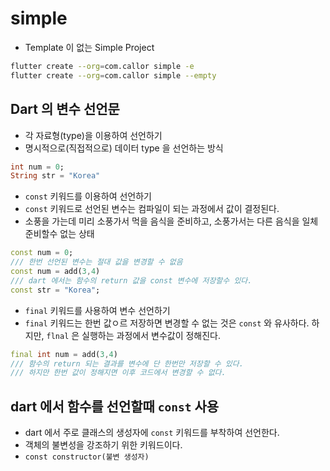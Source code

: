 # simple

- Template 이 없는 Simple Project

```bash
flutter create --org=com.callor simple -e
flutter create --org=com.callor simple --empty
```

## Dart 의 변수 선언문

- 각 자료형(type)을 이용하여 선언하기
- 명시적으로(직접적으로) 데이터 type 을 선언하는 방식

```dart
int num = 0;
String str = "Korea"
```

- `const` 키워드를 이용하여 선언하기
- `const` 키워드로 선언된 변수는 컴파일이 되는 과정에서 값이 결정된다.
- 소풍을 가는데 미리 소풍가서 먹을 음식을 준비하고, 소풍가서는 다른 음식을 일체 준비할수 없는 상태

```dart
const num = 0;
/// 한번 선언된 변수는 절대 값을 변경할 수 없음
const num = add(3,4)
/// dart 에서는 함수의 return 값을 const 변수에 저장할수 있다.
const str = "Korea";
```

- `final` 키워드를 사용하여 변수 선언하기
- `final` 키워드는 한번 값ㅇ르 저장하면 변경할 수 없는 것은 `const` 와 유사하다. 하지만, `flnal` 은 실행하는 과정에서 변수값이 정해진다.

```dart
final int num = add(3,4)
/// 함수의 return 되는 결과를 변수에 단 한번만 저장할 수 있다.
/// 하지만 한번 값이 정해지면 이후 코드에서 변경할 수 없다.
```

## dart 에서 함수를 선언할때 `const` 사용

- dart 에서 주로 클래스의 생성자에 `const` 키워드를 부착하여 선언한다.
- 객체의 불변성을 강조하기 위한 키워드이다.
- `const constructor(불변 생성자)`
